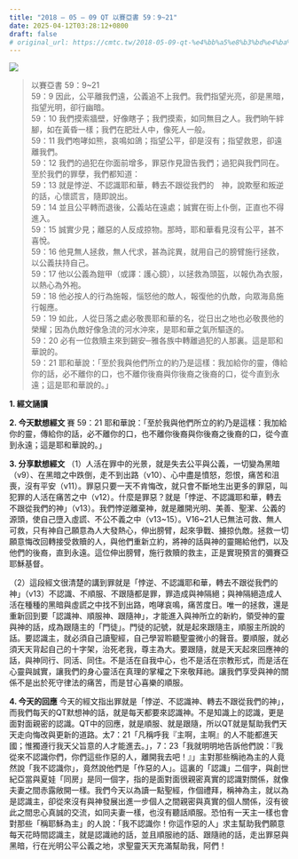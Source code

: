 ```yaml
---
title: "2018 – 05 – 09 QT 以賽亞書 59：9~21"
date: 2025-04-12T03:28:12+0800
draft: false
# original_url: https://cmtc.tw/2018-05-09-qt-%e4%bb%a5%e8%b3%bd%e4%ba%9e%e6%9b%b8-59%ef%bc%9a921
---
```


![](/images/qt.jpg)
> 以賽亞書 59：9\~21  
> 59：9 因此，公平離我們遠，公義追不上我們。我們指望光亮，卻是黑暗，指望光明，卻行幽暗。  
> 59：10 我們摸索牆壁，好像瞎子；我們摸索，如同無目之人。我們晌午絆腳，如在黃昏一樣；我們在肥壯人中，像死人一般。  
> 59：11 我們咆哮如熊，哀鳴如鴿；指望公平，卻是沒有；指望救恩，卻遠離我們。  
> 59：12 我們的過犯在你面前增多，罪惡作見證告我們；過犯與我們同在。至於我們的罪孽，我們都知道：  
> 59：13 就是悖逆、不認識耶和華，轉去不跟從我們的　神，說欺壓和叛逆的話，心懷謊言，隨即說出。  
> 59：14 並且公平轉而退後，公義站在遠處；誠實在街上仆倒，正直也不得進入。  
> 59：15 誠實少見；離惡的人反成掠物。那時，耶和華看見沒有公平，甚不喜悅。  
> 59：16 他見無人拯救，無人代求，甚為詫異，就用自己的膀臂施行拯救，以公義扶持自己。  
> 59：17 他以公義為鎧甲（或譯：護心鏡），以拯救為頭盔，以報仇為衣服，以熱心為外袍。  
> 59：18 他必按人的行為施報，惱怒他的敵人，報復他的仇敵，向眾海島施行報應。  
> 59：19 如此，人從日落之處必敬畏耶和華的名，從日出之地也必敬畏他的榮耀；因為仇敵好像急流的河水沖來，是耶和華之氣所驅逐的。  
> 59：20 必有一位救贖主來到錫安─雅各族中轉離過犯的人那裏。這是耶和華說的。  
> 59：21 耶和華說：「至於我與他們所立的約乃是這樣：我加給你的靈，傳給你的話，必不離你的口，也不離你後裔與你後裔之後裔的口，從今直到永遠；這是耶和華說的。」

**1. 經文誦讀**

**2.  今天默想經文**
賽 59：21 耶和華說：「至於我與他們所立的約乃是這樣：我加給你的靈，傳給你的話，必不離你的口，也不離你後裔與你後裔之後裔的口，從今直到永遠；這是耶和華說的。」

**3. 分享默想經文**
（1）人活在罪中的光景，就是失去公平與公義，一切變為黑暗（v9）、在黑暗之中跌倒，走不到出路（v10）、心中盡是憤怒，怨恨，痛苦和沮喪，沒有平安（v11）。罪惡只要一天不肯悔改，就只會不斷地生出更多的罪惡，叫犯罪的人活在痛苦之中（v12）。什麼是罪惡？就是「悖逆、不認識耶和華，轉去不跟從我們的神」（v13）。我們悖逆離棄神，就是離開光明、美善、聖潔、公義的源頭，使自己墮入虛謊、不公不義之中（v13\~15）。V16\~21人已無法可救、無人可救，只有神自己願意為人大發熱心，伸出膀臂，起來爭戰、擄掠仇敵。拯救一切願意悔改回轉接受救贖的人，與他們重新立約，將神的話與神的靈賜給他們，以及他們的後裔，直到永遠。這位伸出膀臂，施行救贖的救主，正是實現預言的彌賽亞耶穌基督。

（2）這段經文很清楚的講到罪就是「悖逆、不認識耶和華，轉去不跟從我們的神」（v13）不認識、不順服、不跟隨都是罪，罪造成與神隔絕；與神隔絕造成人活在種種的黑暗與虛謊之中找不到出路，咆哮哀鳴，痛苦度日。唯一的拯救，還是重新回到要「認識神、順服神、跟隨神」，才能進入與神所立的新約，領受神的靈與神的話，成為跟隨主的「門徒」。門徒的記號，就是起來跟隨主，順服主所說的話。要認識主，就必須自己讀聖經，自己學習聆聽聖靈微小的聲音。要順服，就必須天天背起自己的十字架，治死老我，尊主為大。要跟隨，就是天天起來回應神的話，與神同行、同活、同住。不是活在自我中心，也不是活在宗教形式，而是活在心靈與誠實，讓我們的身心靈活在真理的掌權之下來敬拜祂。讓我們享受與神的關係不是出於死守律法的痛苦，而是甘心喜樂的順服。

**4. 今天的回應**
今天的經文指出罪就是「悖逆、不認識神、轉去不跟從我們的神」，而我們每天的QT默想神的話，就是每天都要來認識神。不是知識上的認識，更是面對面親密的認識。QT中的回應，就是順服、就是跟隨，所以QT就是幫助我們天天走向悔改與更新的道路。太7：21「凡稱呼我『主啊，主啊』的人不能都進天國；惟獨遵行我天父旨意的人才能進去。」，7：23「我就明明地告訴他們說：『我從來不認識你們，你們這些作惡的人，離開我去吧！』」主對那些稱祂為主的人竟然說「我不認識你」，竟然說他們是「作惡的人」。這裏的「認識」二個字，與創世紀亞當與夏娃「同房」是同一個字，指的是面對面很親密真實的認識對關係，就像夫妻之間赤露敞開一樣。我們今天以為讀一點聖經，作個禮拜，稱神為主，就以為是認識主，卻從來沒有與神發展出進一步個人之間親密與真實的個人關係，沒有彼此之間忠心真誠的交流，如同夫妻一樣，也沒有聽話順服。恐怕有一天主一樣也會對那些「稱耶穌為主」的人說：「我不認識你！你這作惡的人」求主幫助我們願意每天花時間認識主，就是認識祂的話，並且順服祂的話、跟隨祂的話，走出罪惡與黑暗，行在光明公平公義之地，求聖靈天天充滿幫助我，阿們！
